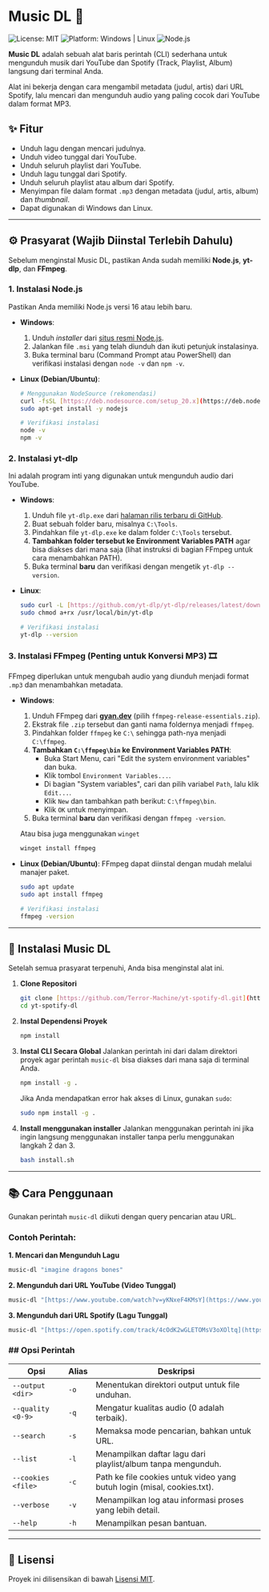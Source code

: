 # Music DL 🎵

![License: MIT](https://img.shields.io/badge/License-MIT-yellow.svg)
![Platform: Windows | Linux](https://img.shields.io/badge/platform-Windows%20%7C%20Linux-lightgrey.svg)
![Node.js](https://img.shields.io/badge/Node.js-16.x+-blue.svg)

**Music DL** adalah sebuah alat baris perintah (CLI) sederhana untuk mengunduh musik dari YouTube dan Spotify (Track, Playlist, Album) langsung dari terminal Anda.

Alat ini bekerja dengan cara mengambil metadata (judul, artis) dari URL Spotify, lalu mencari dan mengunduh audio yang paling cocok dari YouTube dalam format MP3.

## ✨ Fitur

-   Unduh lagu dengan mencari judulnya.
-   Unduh video tunggal dari YouTube.
-   Unduh seluruh playlist dari YouTube.
-   Unduh lagu tunggal dari Spotify.
-   Unduh seluruh playlist atau album dari Spotify.
-   Menyimpan file dalam format `.mp3` dengan metadata (judul, artis, album) dan *thumbnail*.
-   Dapat digunakan di Windows dan Linux.

---

## ⚙️ Prasyarat (Wajib Diinstal Terlebih Dahulu)

Sebelum menginstal Music DL, pastikan Anda sudah memiliki **Node.js**, **yt-dlp**, dan **FFmpeg**.

### 1. Instalasi Node.js

Pastikan Anda memiliki Node.js versi 16 atau lebih baru.

-   **Windows**:
    1.  Unduh *installer* dari [situs resmi Node.js](https://nodejs.org/en/download/).
    2.  Jalankan file `.msi` yang telah diunduh dan ikuti petunjuk instalasinya.
    3.  Buka terminal baru (Command Prompt atau PowerShell) dan verifikasi instalasi dengan `node -v` dan `npm -v`.

-   **Linux (Debian/Ubuntu)**:
    ```bash
    # Menggunakan NodeSource (rekomendasi)
    curl -fsSL [https://deb.nodesource.com/setup_20.x](https://deb.nodesource.com/setup_20.x) | sudo -E bash -
    sudo apt-get install -y nodejs
    
    # Verifikasi instalasi
    node -v
    npm -v
    ```

### 2. Instalasi yt-dlp

Ini adalah program inti yang digunakan untuk mengunduh audio dari YouTube.

-   **Windows**:
    1.  Unduh file `yt-dlp.exe` dari [halaman rilis terbaru di GitHub](https://github.com/yt-dlp/yt-dlp/releases/latest).
    2.  Buat sebuah folder baru, misalnya `C:\Tools`.
    3.  Pindahkan file `yt-dlp.exe` ke dalam folder `C:\Tools` tersebut.
    4.  **Tambahkan folder tersebut ke Environment Variables PATH** agar bisa diakses dari mana saja (lihat instruksi di bagian FFmpeg untuk cara menambahkan PATH).
    5.  Buka terminal **baru** dan verifikasi dengan mengetik `yt-dlp --version`.

-   **Linux**:
    ```bash
    sudo curl -L [https://github.com/yt-dlp/yt-dlp/releases/latest/download/yt-dlp](https://github.com/yt-dlp/yt-dlp/releases/latest/download/yt-dlp) -o /usr/local/bin/yt-dlp
    sudo chmod a+rx /usr/local/bin/yt-dlp
    
    # Verifikasi instalasi
    yt-dlp --version
    ```

### 3. Instalasi FFmpeg (Penting untuk Konversi MP3) 🎞️

FFmpeg diperlukan untuk mengubah audio yang diunduh menjadi format `.mp3` dan menambahkan metadata.

-   **Windows**:
    1.  Unduh FFmpeg dari [**gyan.dev**](https://www.gyan.dev/ffmpeg/builds/) (pilih `ffmpeg-release-essentials.zip`).
    2.  Ekstrak file `.zip` tersebut dan ganti nama foldernya menjadi `ffmpeg`.
    3.  Pindahkan folder `ffmpeg` ke `C:\` sehingga path-nya menjadi `C:\ffmpeg`.
    4.  **Tambahkan `C:\ffmpeg\bin` ke Environment Variables PATH**:
        -   Buka Start Menu, cari "Edit the system environment variables" dan buka.
        -   Klik tombol `Environment Variables...`.
        -   Di bagian "System variables", cari dan pilih variabel `Path`, lalu klik `Edit...`.
        -   Klik `New` dan tambahkan path berikut: `C:\ffmpeg\bin`.
        -   Klik `OK` untuk menyimpan.
    5.  Buka terminal **baru** dan verifikasi dengan `ffmpeg -version`.
    
    Atau bisa juga menggunakan `winget`
    ```bash
    winget install ffmpeg
    ```

-   **Linux (Debian/Ubuntu)**:
    FFmpeg dapat diinstal dengan mudah melalui manajer paket.
    ```bash
    sudo apt update
    sudo apt install ffmpeg
    
    # Verifikasi instalasi
    ffmpeg -version
    ```

---

## 🚀 Instalasi Music DL

Setelah semua prasyarat terpenuhi, Anda bisa menginstal alat ini.

1.  **Clone Repositori**
    ```bash
    git clone [https://github.com/Terror-Machine/yt-spotify-dl.git](https://github.com/Terror-Machine/yt-spotify-dl.git)
    cd yt-spotify-dl
    ```

2.  **Instal Dependensi Proyek**
    ```bash
    npm install
    ```

3.  **Instal CLI Secara Global**
    Jalankan perintah ini dari dalam direktori proyek agar perintah `music-dl` bisa diakses dari mana saja di terminal Anda.
    ```bash
    npm install -g .
    ```

    Jika Anda mendapatkan error hak akses di Linux, gunakan `sudo`:
    ```bash
    sudo npm install -g .
    ```
    
4. **Install menggunakan installer**
    Jalankan menggunakan perintah ini jika ingin langsung menggunakan installer tanpa perlu menggunakan langkah 2 dan 3.
    ```bash
    bash install.sh
    ```
    
---

## 📚 Cara Penggunaan

Gunakan perintah `music-dl` diikuti dengan query pencarian atau URL.

### Contoh Perintah:

**1. Mencari dan Mengunduh Lagu**
```bash
music-dl "imagine dragons bones"
```

**2. Mengunduh dari URL YouTube (Video Tunggal)**
```bash
music-dl "[https://www.youtube.com/watch?v=yKNxeF4KMsY](https://www.youtube.com/watch?v=yKNxeF4KMsY)"
```

**3. Mengunduh dari URL Spotify (Lagu Tunggal)**
```bash
music-dl "[https://open.spotify.com/track/4cOdK2wGLETOMsV3oXOltq](https://open.spotify.com/track/4cOdK2wGLETOMsV3oXOltq)"
```

### ## Opsi Perintah

| Opsi                  | Alias | Deskripsi                                                       |
| --------------------- | ----- | ----------------------------------------------------------------- |
| `--output <dir>`      | `-o`  | Menentukan direktori output untuk file unduhan.                   |
| `--quality <0-9>`     | `-q`  | Mengatur kualitas audio (0 adalah terbaik).                       |
| `--search`            | `-s`  | Memaksa mode pencarian, bahkan untuk URL.                         |
| `--list`              | `-l`  | Menampilkan daftar lagu dari playlist/album tanpa mengunduh.      |
| `--cookies <file>`    | `-c`  | Path ke file cookies untuk video yang butuh login (misal, cookies.txt). |
| `--verbose`           | `-v`  | Menampilkan log atau informasi proses yang lebih detail.          |
| `--help`              | `-h`  | Menampilkan pesan bantuan.                                        |

---

## 📜 Lisensi

Proyek ini dilisensikan di bawah [Lisensi MIT](LICENSE).